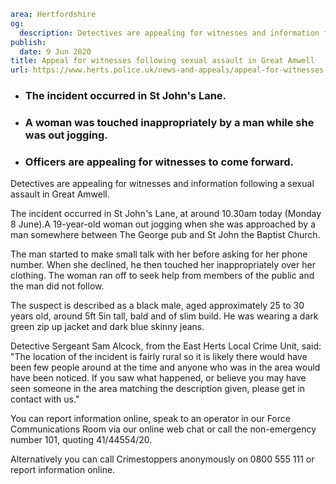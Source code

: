 ```yaml
area: Hertfordshire
og:
  description: Detectives are appealing for witnesses and information following a sexual assault in Great Amwell.
publish:
  date: 9 Jun 2020
title: Appeal for witnesses following sexual assault in Great Amwell
url: https://www.herts.police.uk/news-and-appeals/appeal-for-witnesses-following-sexual-assault-in-great-amwell-0198
```

* ### The incident occurred in St John's Lane.

 * ### A woman was touched inappropriately by a man while she was out jogging.

 * ### Officers are appealing for witnesses to come forward.

Detectives are appealing for witnesses and information following a sexual assault in Great Amwell.

The incident occurred in St John's Lane, at around 10.30am today (Monday 8 June).A 19-year-old woman out jogging when she was approached by a man somewhere between The George pub and St John the Baptist Church.

The man started to make small talk with her before asking for her phone number. When she declined, he then touched her inappropriately over her clothing. The woman ran off to seek help from members of the public and the man did not follow.

The suspect is described as a black male, aged approximately 25 to 30 years old, around 5ft 5in tall, bald and of slim build. He was wearing a dark green zip up jacket and dark blue skinny jeans.

Detective Sergeant Sam Alcock, from the East Herts Local Crime Unit, said: "The location of the incident is fairly rural so it is likely there would have been few people around at the time and anyone who was in the area would have been noticed. If you saw what happened, or believe you may have seen someone in the area matching the description given, please get in contact with us."

You can report information online, speak to an operator in our Force Communications Room via our online web chat or call the non-emergency number 101, quoting 41/44554/20.

Alternatively you can call Crimestoppers anonymously on 0800 555 111 or report information online.
